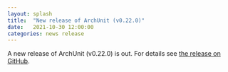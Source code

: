```yaml
---
layout: splash
title:  "New release of ArchUnit (v0.22.0)"
date:   2021-10-30 12:00:00
categories: news release
---
```


A new release of ArchUnit (v0.22.0) is out. For details see [the release on GitHub](https://github.com/TNG/ArchUnit/releases/tag/v0.22.0 "ArchUnit v0.22.0 on GitHub").
